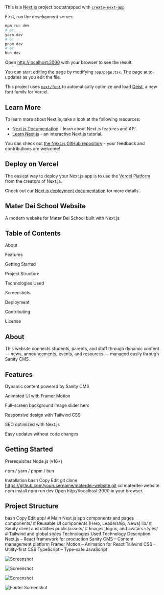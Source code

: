 This is a [Next.js](https://nextjs.org) project bootstrapped with [`create-next-app`](https://nextjs.org/docs/app/api-reference/cli/create-next-app).

First, run the development server:

```bash
npm run dev
# or
yarn dev
# or
pnpm dev
# or
bun dev
```

Open [http://localhost:3000](http://localhost:3000) with your browser to see the result.

You can start editing the page by modifying `app/page.tsx`. The page auto-updates as you edit the file.

This project uses [`next/font`](https://nextjs.org/docs/app/building-your-application/optimizing/fonts) to automatically optimize and load [Geist](https://vercel.com/font), a new font family for Vercel.

## Learn More

To learn more about Next.js, take a look at the following resources:

- [Next.js Documentation](https://nextjs.org/docs) - learn about Next.js features and API.
- [Learn Next.js](https://nextjs.org/learn) - an interactive Next.js tutorial.

You can check out [the Next.js GitHub repository](https://github.com/vercel/next.js) - your feedback and contributions are welcome!

## Deploy on Vercel

The easiest way to deploy your Next.js app is to use the [Vercel Platform](https://vercel.com/new?utm_medium=default-template&filter=next.js&utm_source=create-next-app&utm_campaign=create-next-app-readme) from the creators of Next.js.

Check out our [Next.js deployment documentation](https://nextjs.org/docs/app/building-your-application/deploying) for more details.

## Mater Dei School Website

A modern website for Mater Dei School built with Next.js

## Table of Contents

About

Features

Getting Started

Project Structure

Technologies Used

Screenshots

Deployment

Contributing

License

## About

This website connects students, parents, and staff through dynamic content — news, announcements, events, and resources — managed easily through Sanity CMS.

## Features

Dynamic content powered by Sanity CMS

Animated UI with Framer Motion

Full-screen background image slider hero

Responsive design with Tailwind CSS

SEO optimized with Next.js

Easy updates without code changes

## Getting Started

Prerequisites
Node.js (v16+)

npm / yarn / pnpm / bun

Installation
bash
Copy
Edit
git clone https://github.com/yourusername/materdei-website.git
cd materdei-website
npm install
npm run dev
Open http://localhost:3000 in your browser.

## Project Structure

bash
Copy
Edit
app/ # Main Next.js app components and pages
components/ # Reusable UI components (Hero, Leadership, News)
lib/ # Sanity client and utilities
public/assets/ # Images, logos, and avatars
styles/ # Tailwind and global styles
Technologies Used
Technology Description
Next.js – React framework for production
Sanity CMS – Content management platform
Framer Motion – Animation for React
Tailwind CSS – Utility-first CSS
TypeScript – Type-safe JavaScript

![Screenshot](/asset/hero.png)

![Screenshot](asset/acadimic.png)

![Screenshot](asset/event.png)

![Footer Screenshot](asset/footer.png)
